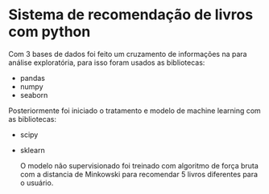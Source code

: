 # Sistema de recomendação de livros com python

Com 3 bases de dados foi feito um cruzamento de informações na para análise exploratória, para isso foram usados as bibliotecas:
- pandas
- numpy
- seaborn

Posteriormente foi iniciado o tratamento e modelo de machine learning com as bibliotecas:
- scipy
- sklearn
  
  O modelo não supervisionado foi treinado com algoritmo de força bruta com a distancia de Minkowski para recomendar 5 livros diferentes para o usuário.